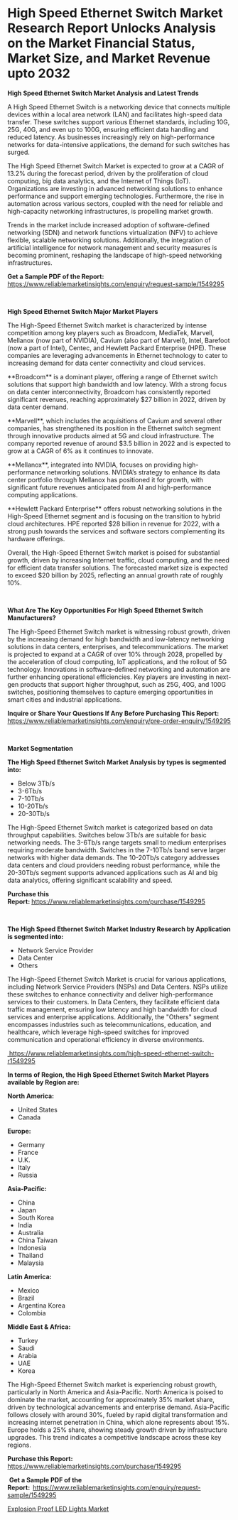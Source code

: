 <p><h1>High Speed Ethernet Switch Market Research Report Unlocks Analysis on the Market Financial Status, Market Size, and Market Revenue upto 2032</h1></p><p><strong>High Speed Ethernet Switch Market Analysis and Latest Trends</strong></p>
<p><p>A High Speed Ethernet Switch is a networking device that connects multiple devices within a local area network (LAN) and facilitates high-speed data transfer. These switches support various Ethernet standards, including 10G, 25G, 40G, and even up to 100G, ensuring efficient data handling and reduced latency. As businesses increasingly rely on high-performance networks for data-intensive applications, the demand for such switches has surged.</p><p>The High Speed Ethernet Switch Market is expected to grow at a CAGR of 13.2% during the forecast period, driven by the proliferation of cloud computing, big data analytics, and the Internet of Things (IoT). Organizations are investing in advanced networking solutions to enhance performance and support emerging technologies. Furthermore, the rise in automation across various sectors, coupled with the need for reliable and high-capacity networking infrastructures, is propelling market growth. </p><p>Trends in the market include increased adoption of software-defined networking (SDN) and network functions virtualization (NFV) to achieve flexible, scalable networking solutions. Additionally, the integration of artificial intelligence for network management and security measures is becoming prominent, reshaping the landscape of high-speed networking infrastructures.</p></p>
<p><strong>Get a Sample PDF of the Report:&nbsp;</strong> <a href="https://www.reliablemarketinsights.com/enquiry/request-sample/1549295?utm_campaign=3284&utm_medium=2&utm_source=Github&utm_content=ia&utm_term=06042025&utm_id=high-speed-ethernet-switch">https://www.reliablemarketinsights.com/enquiry/request-sample/1549295</a></p>
<p>&nbsp;</p>
<p><strong>High Speed Ethernet Switch Major Market Players</strong></p>
<p><p>The High-Speed Ethernet Switch market is characterized by intense competition among key players such as Broadcom, MediaTek, Marvell, Mellanox (now part of NVIDIA), Cavium (also part of Marvell), Intel, Barefoot (now a part of Intel), Centec, and Hewlett Packard Enterprise (HPE). These companies are leveraging advancements in Ethernet technology to cater to increasing demand for data center connectivity and cloud services.</p><p>**Broadcom** is a dominant player, offering a range of Ethernet switch solutions that support high bandwidth and low latency. With a strong focus on data center interconnectivity, Broadcom has consistently reported significant revenues, reaching approximately $27 billion in 2022, driven by data center demand.</p><p>**Marvell**, which includes the acquisitions of Cavium and several other companies, has strengthened its position in the Ethernet switch segment through innovative products aimed at 5G and cloud infrastructure. The company reported revenue of around $3.5 billion in 2022 and is expected to grow at a CAGR of 6% as it continues to innovate.</p><p>**Mellanox**, integrated into NVIDIA, focuses on providing high-performance networking solutions. NVIDIA’s strategy to enhance its data center portfolio through Mellanox has positioned it for growth, with significant future revenues anticipated from AI and high-performance computing applications.</p><p>**Hewlett Packard Enterprise** offers robust networking solutions in the High-Speed Ethernet segment and is focusing on the transition to hybrid cloud architectures. HPE reported $28 billion in revenue for 2022, with a strong push towards the services and software sectors complementing its hardware offerings.</p><p>Overall, the High-Speed Ethernet Switch market is poised for substantial growth, driven by increasing Internet traffic, cloud computing, and the need for efficient data transfer solutions. The forecasted market size is expected to exceed $20 billion by 2025, reflecting an annual growth rate of roughly 10%.</p></p>
<p>&nbsp;</p>
<p><strong>What Are The Key Opportunities For High Speed Ethernet Switch Manufacturers?</strong></p>
<p><p>The High-Speed Ethernet Switch market is witnessing robust growth, driven by the increasing demand for high bandwidth and low-latency networking solutions in data centers, enterprises, and telecommunications. The market is projected to expand at a CAGR of over 10% through 2028, propelled by the acceleration of cloud computing, IoT applications, and the rollout of 5G technology. Innovations in software-defined networking and automation are further enhancing operational efficiencies. Key players are investing in next-gen products that support higher throughput, such as 25G, 40G, and 100G switches, positioning themselves to capture emerging opportunities in smart cities and industrial applications.</p></p>
<p><strong>Inquire or Share Your Questions If Any Before Purchasing This Report:</strong> <a href="https://www.reliablemarketinsights.com/enquiry/pre-order-enquiry/1549295?utm_campaign=3284&utm_medium=2&utm_source=Github&utm_content=ia&utm_term=06042025&utm_id=high-speed-ethernet-switch">https://www.reliablemarketinsights.com/enquiry/pre-order-enquiry/1549295</a></p>
<p>&nbsp;</p>
<p><strong>Market Segmentation</strong></p>
<p><strong>The High Speed Ethernet Switch Market Analysis by types is segmented into:</strong></p>
<p><ul><li>Below 3Tb/s</li><li>3-6Tb/s</li><li>7-10Tb/s</li><li>10-20Tb/s</li><li>20-30Tb/s</li></ul></p>
<p><p>The High-Speed Ethernet Switch market is categorized based on data throughput capabilities. Switches below 3Tb/s are suitable for basic networking needs. The 3-6Tb/s range targets small to medium enterprises requiring moderate bandwidth. Switches in the 7-10Tb/s band serve larger networks with higher data demands. The 10-20Tb/s category addresses data centers and cloud providers needing robust performance, while the 20-30Tb/s segment supports advanced applications such as AI and big data analytics, offering significant scalability and speed.</p></p>
<p><strong>Purchase this Report:&nbsp;</strong><a href="https://www.reliablemarketinsights.com/purchase/1549295?utm_campaign=3284&utm_medium=2&utm_source=Github&utm_content=ia&utm_term=06042025&utm_id=high-speed-ethernet-switch">https://www.reliablemarketinsights.com/purchase/1549295</a></p>
<p>&nbsp;</p>
<p><strong>The High Speed Ethernet Switch Market Industry Research by Application is segmented into:</strong></p>
<p><ul><li>Network Service Provider</li><li>Data Center</li><li>Others</li></ul></p>
<p><p>The High-Speed Ethernet Switch Market is crucial for various applications, including Network Service Providers (NSPs) and Data Centers. NSPs utilize these switches to enhance connectivity and deliver high-performance services to their customers. In Data Centers, they facilitate efficient data traffic management, ensuring low latency and high bandwidth for cloud services and enterprise applications. Additionally, the "Others" segment encompasses industries such as telecommunications, education, and healthcare, which leverage high-speed switches for improved communication and operational efficiency in diverse environments.</p></p>
<p><a href="https://www.reliablemarketinsights.com/high-speed-ethernet-switch-r1549295?utm_campaign=3284&utm_medium=2&utm_source=Github&utm_content=ia&utm_term=06042025&utm_id=high-speed-ethernet-switch">&nbsp;https://www.reliablemarketinsights.com/high-speed-ethernet-switch-r1549295</a></p>
<p><strong>In terms of Region, the High Speed Ethernet Switch Market Players available by Region are:</strong></p>
<p>
    <p> <strong> North America: </strong>
        <ul>
            <li>United States</li>
            <li>Canada</li>
        </ul>
        </p> 
    <p> <strong> Europe: </strong>
        <ul>
            <li>Germany</li>
            <li>France</li>
            <li>U.K.</li>
            <li>Italy</li>
            <li>Russia</li>
        </ul>
        </p> 
    <p> <strong> Asia-Pacific: </strong>
        <ul>
            <li>China</li>
            <li>Japan</li>
            <li>South Korea</li>
            <li>India</li>
            <li>Australia</li>
            <li>China Taiwan</li>
            <li>Indonesia</li>
            <li>Thailand</li>
            <li>Malaysia</li>
        </ul>
        </p> 
    <p> <strong> Latin America: </strong>
        <ul>
            <li>Mexico</li>
            <li>Brazil</li>
            <li>Argentina Korea</li>
            <li>Colombia</li>
        </ul>
        </p> 
    <p> <strong> Middle East & Africa: </strong>
        <ul>
            <li>Turkey</li>
            <li>Saudi</li>
            <li>Arabia</li>
            <li>UAE</li>
            <li>Korea</li>
        </ul>
    </p>
    </p>
<p><p>The High-Speed Ethernet Switch market is experiencing robust growth, particularly in North America and Asia-Pacific. North America is poised to dominate the market, accounting for approximately 35% market share, driven by technological advancements and enterprise demand. Asia-Pacific follows closely with around 30%, fueled by rapid digital transformation and increasing internet penetration in China, which alone represents about 15%. Europe holds a 25% share, showing steady growth driven by infrastructure upgrades. This trend indicates a competitive landscape across these key regions.</p></p>
<p><strong>Purchase this Report: </strong><a href="https://www.reliablemarketinsights.com/purchase/1549295?utm_campaign=3284&utm_medium=2&utm_source=Github&utm_content=ia&utm_term=06042025&utm_id=high-speed-ethernet-switch">https://www.reliablemarketinsights.com/purchase/1549295</a></p>
<p>&nbsp;<strong>Get a Sample PDF of the Report:&nbsp;&nbsp;</strong><a href="https://www.reliablemarketinsights.com/enquiry/request-sample/1549295?utm_campaign=3284&utm_medium=2&utm_source=Github&utm_content=ia&utm_term=06042025&utm_id=high-speed-ethernet-switch">https://www.reliablemarketinsights.com/enquiry/request-sample/1549295</a></p>
<p><strong></strong></p>
<p><p><a href="https://github.com/spoorsusama/Market-Research-Report-List-1/blob/main/explosion-proof-led-lights-market.md?utm_campaign=3284&utm_medium=2&utm_source=Github&utm_content=ia&utm_term=06042025&utm_id=high-speed-ethernet-switch">Explosion Proof LED Lights Market</a></p></p>